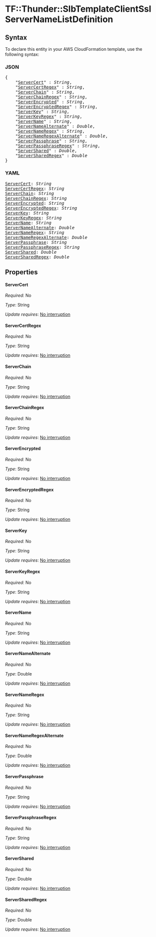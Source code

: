 # TF::Thunder::SlbTemplateClientSsl ServerNameListDefinition

## Syntax

To declare this entity in your AWS CloudFormation template, use the following syntax:

### JSON

<pre>
{
    "<a href="#servercert" title="ServerCert">ServerCert</a>" : <i>String</i>,
    "<a href="#servercertregex" title="ServerCertRegex">ServerCertRegex</a>" : <i>String</i>,
    "<a href="#serverchain" title="ServerChain">ServerChain</a>" : <i>String</i>,
    "<a href="#serverchainregex" title="ServerChainRegex">ServerChainRegex</a>" : <i>String</i>,
    "<a href="#serverencrypted" title="ServerEncrypted">ServerEncrypted</a>" : <i>String</i>,
    "<a href="#serverencryptedregex" title="ServerEncryptedRegex">ServerEncryptedRegex</a>" : <i>String</i>,
    "<a href="#serverkey" title="ServerKey">ServerKey</a>" : <i>String</i>,
    "<a href="#serverkeyregex" title="ServerKeyRegex">ServerKeyRegex</a>" : <i>String</i>,
    "<a href="#servername" title="ServerName">ServerName</a>" : <i>String</i>,
    "<a href="#servernamealternate" title="ServerNameAlternate">ServerNameAlternate</a>" : <i>Double</i>,
    "<a href="#servernameregex" title="ServerNameRegex">ServerNameRegex</a>" : <i>String</i>,
    "<a href="#servernameregexalternate" title="ServerNameRegexAlternate">ServerNameRegexAlternate</a>" : <i>Double</i>,
    "<a href="#serverpassphrase" title="ServerPassphrase">ServerPassphrase</a>" : <i>String</i>,
    "<a href="#serverpassphraseregex" title="ServerPassphraseRegex">ServerPassphraseRegex</a>" : <i>String</i>,
    "<a href="#servershared" title="ServerShared">ServerShared</a>" : <i>Double</i>,
    "<a href="#serversharedregex" title="ServerSharedRegex">ServerSharedRegex</a>" : <i>Double</i>
}
</pre>

### YAML

<pre>
<a href="#servercert" title="ServerCert">ServerCert</a>: <i>String</i>
<a href="#servercertregex" title="ServerCertRegex">ServerCertRegex</a>: <i>String</i>
<a href="#serverchain" title="ServerChain">ServerChain</a>: <i>String</i>
<a href="#serverchainregex" title="ServerChainRegex">ServerChainRegex</a>: <i>String</i>
<a href="#serverencrypted" title="ServerEncrypted">ServerEncrypted</a>: <i>String</i>
<a href="#serverencryptedregex" title="ServerEncryptedRegex">ServerEncryptedRegex</a>: <i>String</i>
<a href="#serverkey" title="ServerKey">ServerKey</a>: <i>String</i>
<a href="#serverkeyregex" title="ServerKeyRegex">ServerKeyRegex</a>: <i>String</i>
<a href="#servername" title="ServerName">ServerName</a>: <i>String</i>
<a href="#servernamealternate" title="ServerNameAlternate">ServerNameAlternate</a>: <i>Double</i>
<a href="#servernameregex" title="ServerNameRegex">ServerNameRegex</a>: <i>String</i>
<a href="#servernameregexalternate" title="ServerNameRegexAlternate">ServerNameRegexAlternate</a>: <i>Double</i>
<a href="#serverpassphrase" title="ServerPassphrase">ServerPassphrase</a>: <i>String</i>
<a href="#serverpassphraseregex" title="ServerPassphraseRegex">ServerPassphraseRegex</a>: <i>String</i>
<a href="#servershared" title="ServerShared">ServerShared</a>: <i>Double</i>
<a href="#serversharedregex" title="ServerSharedRegex">ServerSharedRegex</a>: <i>Double</i>
</pre>

## Properties

#### ServerCert

_Required_: No

_Type_: String

_Update requires_: [No interruption](https://docs.aws.amazon.com/AWSCloudFormation/latest/UserGuide/using-cfn-updating-stacks-update-behaviors.html#update-no-interrupt)

#### ServerCertRegex

_Required_: No

_Type_: String

_Update requires_: [No interruption](https://docs.aws.amazon.com/AWSCloudFormation/latest/UserGuide/using-cfn-updating-stacks-update-behaviors.html#update-no-interrupt)

#### ServerChain

_Required_: No

_Type_: String

_Update requires_: [No interruption](https://docs.aws.amazon.com/AWSCloudFormation/latest/UserGuide/using-cfn-updating-stacks-update-behaviors.html#update-no-interrupt)

#### ServerChainRegex

_Required_: No

_Type_: String

_Update requires_: [No interruption](https://docs.aws.amazon.com/AWSCloudFormation/latest/UserGuide/using-cfn-updating-stacks-update-behaviors.html#update-no-interrupt)

#### ServerEncrypted

_Required_: No

_Type_: String

_Update requires_: [No interruption](https://docs.aws.amazon.com/AWSCloudFormation/latest/UserGuide/using-cfn-updating-stacks-update-behaviors.html#update-no-interrupt)

#### ServerEncryptedRegex

_Required_: No

_Type_: String

_Update requires_: [No interruption](https://docs.aws.amazon.com/AWSCloudFormation/latest/UserGuide/using-cfn-updating-stacks-update-behaviors.html#update-no-interrupt)

#### ServerKey

_Required_: No

_Type_: String

_Update requires_: [No interruption](https://docs.aws.amazon.com/AWSCloudFormation/latest/UserGuide/using-cfn-updating-stacks-update-behaviors.html#update-no-interrupt)

#### ServerKeyRegex

_Required_: No

_Type_: String

_Update requires_: [No interruption](https://docs.aws.amazon.com/AWSCloudFormation/latest/UserGuide/using-cfn-updating-stacks-update-behaviors.html#update-no-interrupt)

#### ServerName

_Required_: No

_Type_: String

_Update requires_: [No interruption](https://docs.aws.amazon.com/AWSCloudFormation/latest/UserGuide/using-cfn-updating-stacks-update-behaviors.html#update-no-interrupt)

#### ServerNameAlternate

_Required_: No

_Type_: Double

_Update requires_: [No interruption](https://docs.aws.amazon.com/AWSCloudFormation/latest/UserGuide/using-cfn-updating-stacks-update-behaviors.html#update-no-interrupt)

#### ServerNameRegex

_Required_: No

_Type_: String

_Update requires_: [No interruption](https://docs.aws.amazon.com/AWSCloudFormation/latest/UserGuide/using-cfn-updating-stacks-update-behaviors.html#update-no-interrupt)

#### ServerNameRegexAlternate

_Required_: No

_Type_: Double

_Update requires_: [No interruption](https://docs.aws.amazon.com/AWSCloudFormation/latest/UserGuide/using-cfn-updating-stacks-update-behaviors.html#update-no-interrupt)

#### ServerPassphrase

_Required_: No

_Type_: String

_Update requires_: [No interruption](https://docs.aws.amazon.com/AWSCloudFormation/latest/UserGuide/using-cfn-updating-stacks-update-behaviors.html#update-no-interrupt)

#### ServerPassphraseRegex

_Required_: No

_Type_: String

_Update requires_: [No interruption](https://docs.aws.amazon.com/AWSCloudFormation/latest/UserGuide/using-cfn-updating-stacks-update-behaviors.html#update-no-interrupt)

#### ServerShared

_Required_: No

_Type_: Double

_Update requires_: [No interruption](https://docs.aws.amazon.com/AWSCloudFormation/latest/UserGuide/using-cfn-updating-stacks-update-behaviors.html#update-no-interrupt)

#### ServerSharedRegex

_Required_: No

_Type_: Double

_Update requires_: [No interruption](https://docs.aws.amazon.com/AWSCloudFormation/latest/UserGuide/using-cfn-updating-stacks-update-behaviors.html#update-no-interrupt)

